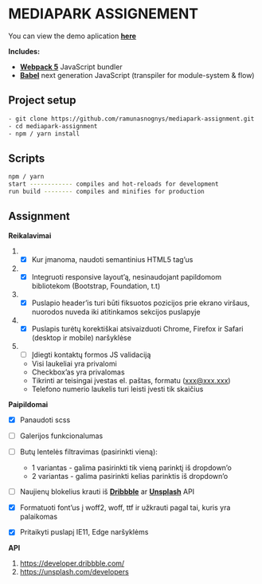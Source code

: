 ﻿# MEDIAPARK ASSIGNEMENT

You can view the demo aplication [**here**](https://mediapark-assignment.vercel.app/)

<b>Includes:</b>
- [**Webpack 5**](https://webpack.js.org/) JavaScript bundler
- [**Babel**](https://babeljs.io/) next generation JavaScript (transpiler for module-system & flow)

## Project setup

```bash
- git clone https://github.com/ramunasnognys/mediapark-assignment.git
- cd mediapark-assignment
- npm / yarn install
```

## Scripts 

```bash
npm / yarn
start ------------ compiles and hot-reloads for development
run build -------- compiles and minifies for production
```

## Assignment 
**Reikalavimai**

1. - [x] Kur įmanoma, naudoti semantinius HTML5 tag’us
2. - [x] Integruoti responsive layout’ą, nesinaudojant papildomom bibliotekom (Bootstrap, Foundation, t.t)
3. - [x] Puslapio header’is turi būti fiksuotos pozicijos prie ekrano viršaus, nuorodos nuveda iki atitinkamos sekcijos puslapyje
4. - [x] Puslapis turėtų korektiškai atsivaizduoti Chrome, Firefox ir Safari (desktop ir mobile) naršyklėse
5. - [ ] Įdiegti kontaktų formos JS validaciją
   -  Visi laukeliai yra privalomi
   -  Checkbox’as yra privalomas
   -  Tikrinti ar teisingai įvestas el. paštas, formatu (xxx@xxx.xxx)
   -  Telefono numerio laukelis turi leisti įvesti tik skaičius

**Paipildomai**
 - [x] Panaudoti scss
 - [ ] Galerijos funkcionalumas
 - [ ] Butų lentelės filtravimas (pasirinkti vieną):
   - 1 variantas - galima pasirinkti tik vieną parinktį iš dropdown’o
   - 2 variantas - galima pasirinkti kelias parinktis iš dropdown’o
 - [ ] Naujienų blokelius krauti iš [**Dribbble**](https://developer.dribbble.com/) ar [**Unsplash**](https://unsplash.com/developers) API
 - [x] Formatuoti font’us į woff2, woff, ttf ir užkrauti pagal tai, kuris yra palaikomas
 - [x] Pritaikyti puslapį IE11, Edge naršyklėms


**API**
1. https://developer.dribbble.com/
2. https://unsplash.com/developers
